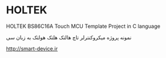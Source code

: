 # HOLTEK
HOLTEK BS86C16A Touch MCU Template Project in C language

نمونه پروژه میکروکنترلر تاچ هالتک هلتک هولتک به زبان سی

http://smart-device.ir
